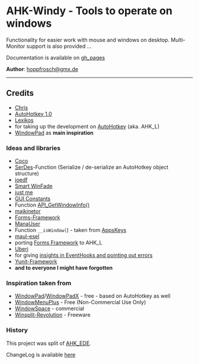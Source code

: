 # AHK-Windy - Tools to operate on windows

Functionality for easier work with mouse and windows on desktop. Multi-Monitor support is also provided ...

Documentation is available on [gh_pages](http://http://hoppfrosch.github.io/AHK_Windy)

**Author**: [hoppfrosch@gmx.de](mailto:hoppfrosch@gmx.de)

----------
## Credits

- [Chris](http://www.autohotkey.com/board/user/2-chris/)
 - [AutoHotkey 1.0](http://www.autohotkey.com/)
- [Lexikos](http://www.autohotkey.com/board/user/2446-lexikos/)
 - for taking up the development on [AutoHotkey](http://l.autohotkey.net/) (aka. AHK_L)
 - [WindowPad](http://http://www.autohotkey.com/board/topic/19990-windowpad-window-moving-tool) as **main inspiration**
 

### Ideas and libraries
- [Coco](https://gist.github.com/cocobelgica)
 - [SerDes](https://github.com/cocobelgica/AutoHotkey-SerDes)-Function (Serialize / de-serialize an AutoHotkey object structure)
- [joedf](http://ahkscript.org/boards/memberlist.php?mode=viewprofile&u=55)
 - [Smart WinFade](http://ahkscript.org/boards/viewtopic.php?f=6&t=512)
- [just me](https://github.com/AHK-just-me)
 - [GUI Constants](https://github.com/AHK-just-me/AHK_Gui_Constants)
 - Function [API_GetWindowInfo()](http://www.autohotkey.com/board/topic/69254-func-api-getwindowinfo-ahk-l/)
- [majkinetor](http://www.autohotkey.com/board/user/1763-majkinetor/)
 - [Forms-Framework](https://github.com/maul-esel/FormsFramework)
- [ManaUser](http://www.autohotkey.com/board/user/3558-manauser/)
 - Function `__isWindow(`) - taken from [AppsKeys](http://www.autohotkey.com/board/topic/25393-appskeys-a-suite-of-simple-utility-hotkeys/)
- [maul-esel](https://github.com/maul-esel)
 - porting [Forms Framework](https://github.com/maul-esel/FormsFramework) to AHK_L
- [Uberi](http://www.autohotkey.com/board/user/12435-uberi/) 
 - for giving [insights in EventHooks and pointing out errors](https://github.com/Uberi/Yunit/issues/5)
 - [Yunit-Framework](https://github.com/Uberi/Yunit)
- **and to everyone I might have forgotten** 

### Inspiration taken from ###

- [WindowPad](http://http://www.autohotkey.com/board/topic/19990-windowpad-window-moving-tool)/[WindowPadX](https://github.com/hoppfrosch/WindowPadX) - free - based on AutoHotkey as well
- [WindowMenuPlus](http://www.moo0.com/?top=http://www.moo0.com/software/WindowMenuPlus/) - Free (Non-Commercial Use Only)  
- [WindowSpace](http://www.ntwind.com/software/windowspace.html) - commercial
- [Winsplit-Revolution](http://winsplit-revolution.com/) - Freeware

### History

This project was split of [AHK_EDE](https://github.com/hoppfrosch/AHK_EDE/).

ChangeLog is available [here](https://github.com/hoppfrosch/AHK_Windy/blob/master/ChangeLog.md)
